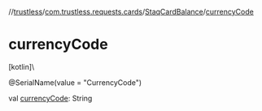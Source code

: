 //[trustless](../../../index.md)/[com.trustless.requests.cards](../index.md)/[StaqCardBalance](index.md)/[currencyCode](currency-code.md)

# currencyCode

[kotlin]\

@SerialName(value = &quot;CurrencyCode&quot;)

val [currencyCode](currency-code.md): String
